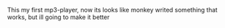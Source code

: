 This my first mp3-player, now its looks like monkey writed something that works, but ill going to make it better
